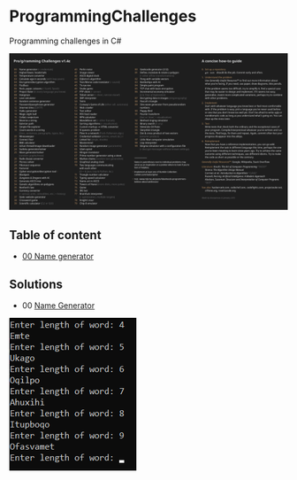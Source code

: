 # ProgrammingChallenges
Programming challenges in C#

![list](ProgrammingChallenges/Docs/ProgrammingCHallenges.png)



## Table of content
* [00 Name generator](#00)

## Solutions
* <a name="00">00</a> [Name Generator](ProgrammingChallenges/NameGenerator)<br>

![00](ProgrammingChallenges/Docs/NameGenerator.png)
